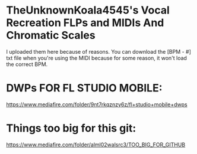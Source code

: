 # TheUnknownKoala4545's Vocal Recreation FLPs and MIDIs And Chromatic Scales
I uploaded them here because of reasons. You can download the [BPM - #] txt file when you're using the MIDI because for some reason, it won't load the correct BPM.

# DWPs FOR FL STUDIO MOBILE:
https://www.mediafire.com/folder/9nt7rkqznzy6z/fl+studio+mobile+dwps

# Things too big for this git:
https://www.mediafire.com/folder/alml02walsrc3/TOO_BIG_FOR_GITHUB
